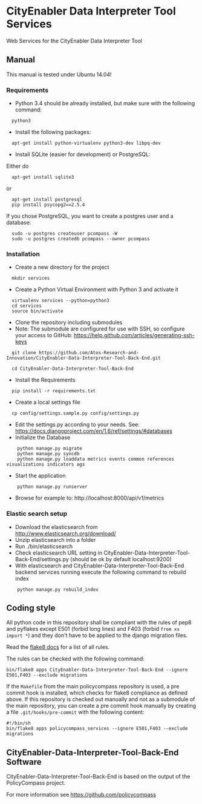 # CityEnabler Data Interpreter Tool Services
Web Services for the CityEnabler Data Interpreter Tool


## Manual

This manual is tested under Ubuntu 14.04!

### Requirements

* Python 3.4 should be already installed, but make sure with the following command:
```shell
  python3
```
* Install the following packages:
```shell
  apt-get install python-virtualenv python3-dev libpq-dev
```
* Install SQLite (easier for development) or PostgreSQL:

Either do
```shell
  apt-get install sqlite3
```

or
```shell
  apt-get install postgresql
  pip install psycopg2==2.5.4
```

If you chose PostgreSQL, you want to create a postgres user and a database:

```shell
  sudo -u postgres createuser pcompass -W
  sudo -u postgres createdb pcompass --owner pcompass
```

### Installation
* Create a new directory for the project
```shell
  mkdir services
```
* Create a Python Virtual Environment with Python 3 and activate it
```shell
  virtualenv services --python=python3
  cd services
  source bin/activate
```
* Clone the repository including submodules
* Note: The submodule are configured for use with SSH, so configure your access to GitHub: https://help.github.com/articles/generating-ssh-keys
```shell
  git clone https://github.com/Atos-Research-and-Innovation/CityEnabler-Data-Interpreter-Tool-Back-End.git
  
  cd CityEnabler-Data-Interpreter-Tool-Back-End
```
* Install the Requirements
```shell
  pip install -r requirements.txt
```
* Create a local settings file
```shell
  cp config/settings.sample.py config/settings.py
```
* Edit the settings.py according to your needs. See: https://docs.djangoproject.com/en/1.6/ref/settings/#databases
* Initialize the Database
```shell
	python manage.py migrate
    python manage.py syncdb
	python manage.py loaddata metrics events common references visualizations indicators ags
```

* Start the application
```shell
	python manage.py runserver
```
* Browse for example to: http://localhost:8000/api/v1/metrics

### Elastic search setup
* Download the elasticsearch  from http://www.elasticsearch.org/download/
* Unzip elasticsearch into a folder
* Run ./bin/elasticsearch
* Check elasticsearch URL setting in CityEnabler-Data-Interpreter-Tool-Back-End/settings.py (should be ok by default localhost:9200)
* With elasticsearch and CityEnabler-Data-Interpreter-Tool-Back-End backend services running execute the following command to rebuild index
```shell
	python manage.py rebuild_index
```

## Coding style

All python code in this repository shall be compliant with the rules of pep8
and pyflakes except E501 (forbid long lines) and F403 (forbid `from xx import
*`) and they don't have to be applied to the django migration files.

Read the [flake8 docs](https://flake8.readthedocs.org) for a list of all rules.

The rules can be checked with the following command:

    bin/flake8 apps CityEnabler-Data-Interpreter-Tool-Back-End --ignore E501,F403 --exclude migrations

If the `Makefile` from the main policycompass repository is used, a pre commit
hook is installed, which checks for flake8 compliance as defined above. If this
repository is checked out manually and not as a submodule of the main
repository, you can create a pre commit hook manually by creating a file
`.git/hooks/pre-commit` with the following content:

    #!/bin/sh
    bin/flake8 apps policycompass_services --ignore E501,F403 --exclude migrations


## CityEnabler-Data-Interpreter-Tool-Back-End Software

CityEnabler-Data-Interpreter-Tool-Back-End is based on the output of the PolicyCompass project. 

For more information see https://github.com/policycompass
